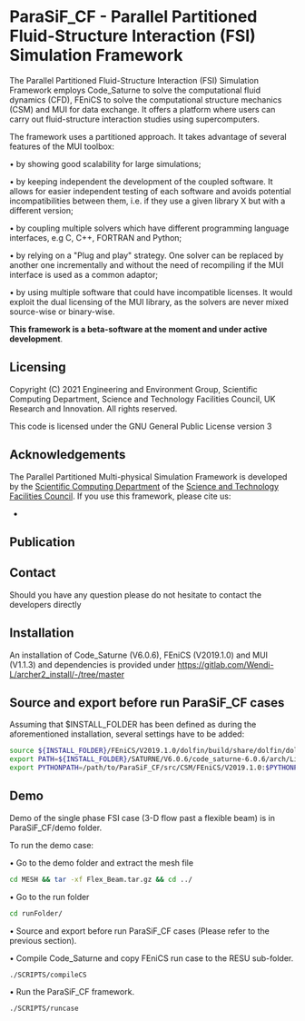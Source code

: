 # ParaSiF_CF - Parallel Partitioned Fluid-Structure Interaction (FSI) Simulation Framework

The Parallel Partitioned Fluid-Structure Interaction (FSI) Simulation Framework employs Code_Saturne to solve the computational fluid dynamics (CFD), FEniCS to solve the computational structure mechanics (CSM) and MUI for data exchange. It offers a platform where users can carry out fluid-structure interaction studies using supercomputers.

The framework uses a partitioned approach. It takes advantage of several features of the MUI toolbox:

• by showing good scalability for large simulations;

• by keeping independent the development of the coupled software. It allows for easier independent testing of each software and avoids potential incompatibilities between them, i.e. if they use a given library X but with a different version;

• by coupling multiple solvers which have different programming language interfaces, e.g C, C++, FORTRAN and Python;

• by relying on a "Plug and play" strategy. One solver can be replaced by another one incrementally and without the need of recompiling if the MUI interface is used as a common adaptor;

• by using multiple software that could have incompatible licenses. It would exploit the dual licensing of the MUI library, as the solvers are never mixed source-wise or binary-wise.

**This framework is a beta-software at the moment and under active development**.

## Licensing

Copyright (C) 2021 Engineering and Environment Group, Scientific Computing Department, Science and Technology Facilities Council, UK Research and Innovation. All rights reserved.

This code is licensed under the GNU General Public License version 3

## Acknowledgements
The Parallel Partitioned Multi-physical Simulation Framework is developed by the [Scientific Computing Department](https://www.scd.stfc.ac.uk/) of the [Science and Technology Facilities Council](https://stfc.ukri.org/). If you use this framework, please cite us:

*

## Publication


## Contact

Should you have any question please do not hesitate to contact the developers directly

## Installation

An installation of Code_Saturne (V6.0.6), FEniCS (V2019.1.0) and MUI (V1.1.3) and dependencies is provided under https://gitlab.com/Wendi-L/archer2_install/-/tree/master

## Source and export before run ParaSiF_CF cases

Assuming that $INSTALL_FOLDER has been defined as during the aforementioned installation, several settings have to be added:

```bash
source ${INSTALL_FOLDER}/FEniCS/V2019.1.0/dolfin/build/share/dolfin/dolfin.conf
export PATH=${INSTALL_FOLDER}/SATURNE/V6.0.6/code_saturne-6.0.6/arch/Linux/bin:$PATH
export PYTHONPATH=/path/to/ParaSiF_CF/src/CSM/FEniCS/V2019.1.0:$PYTHONPATH
```

## Demo

Demo of the single phase FSI case (3-D flow past a flexible beam) is in ParaSiF_CF/demo folder.

To run the demo case:

• Go to the demo folder and extract the mesh file
```bash
cd MESH && tar -xf Flex_Beam.tar.gz && cd ../
```

• Go to the run folder
```bash
cd runFolder/
```

• Source and export before run ParaSiF_CF cases (Please refer to the previous section).

• Compile Code_Saturne and copy FEniCS run case to the RESU sub-folder.
```bash
./SCRIPTS/compileCS
```

• Run the ParaSiF_CF framework.
```bash
./SCRIPTS/runcase
```
